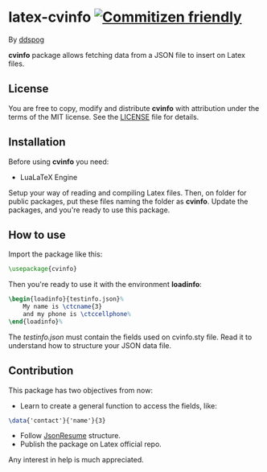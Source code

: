 # latex-cvinfo [![Commitizen friendly](https://img.shields.io/badge/commitizen-friendly-brightgreen.svg)](http://commitizen.github.io/cz-cli/)

By [ddspog](https://github.com/ddspog)

**cvinfo** package allows fetching data from a JSON file to insert on Latex files.

## License

You are free to copy, modify and distribute **cvinfo** with attribution under the terms of the MIT license. See the [LICENSE](https://github.com/ddspog/latex-cvinfo/blob/master/LICENSE) file for details.

## Installation

Before using **cvinfo** you need:

* LuaLaTeX Engine

Setup your way of reading and compiling Latex files. Then, on folder for public packages, put these files naming the folder as **cvinfo**. Update the packages, and you're ready to use this package.

## How to use

Import the package like this:

```latex
\usepackage{cvinfo}
```

Then you're ready to use it with the environment **loadinfo**:

```latex
\begin{loadinfo}{testinfo.json}%
    My name is \ctcname{3}
    and my phone is \ctccellphone%
\end{loadinfo}%
```

The *testinfo.json* must contain the fields used on cvinfo.sty file. Read it to understand how to structure your JSON data file.

## Contribution

This package has two objectives from now:

* Learn to create a general function to access the fields, like:

```latex
\data{'contact'}{'name'}{3}
```

* Follow [JsonResume](https://jsonresume.org/schema/) structure.
* Publish the package on Latex official repo.

Any interest in help is much appreciated.
